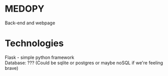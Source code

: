 # MEDOPY
Back-end and webpage

# Technologies
Flask - simple python framework <br>
Database: ??? (Could be sqlite or postgres or maybe noSQL if we're feeling brave)
